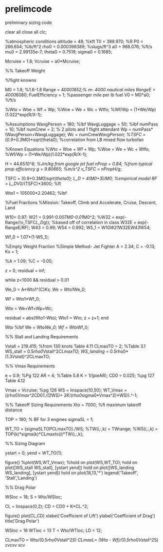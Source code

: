 # prelimcode
preliminary sizing code

clear all
close all
clc;

%atmospheric conditions
altitude = 48; %kft
T0 = 389.970; %R
P0 = 266.654; %lb/ft^2
rho0 = 0.000398389; %slugs/ft^3
a0 = 968.076; %ft/s
mu0 = 2.99135e-7; 
theta0 = 0.7519;
sigma0 =   0.1685;

Mcruise = 1.8;
Vcruise = a0*Mcruise;

%% Takeoff Weight

%flight knowns

M0 = 1.8; %1.6-1.8
Range = 4000*1852;% m- 4000 nautical miles
RangeE = 4000*6080;
FuelEfficiency = 1; %passenger mile per lb fuel
V0 = M0*a0; %ft/s

%Wto = Woe + Wf + Wp;
%Woe = We + Wc + Wtfo;
%Wf/Wp = (1+We/Wp)(1.022*exp(R/X-1);

%Assumptions
WavgPerson = 180; %lbf
WavgLuggage = 50; %lbf
numPass = 10; %lbf
numCrew = 2; % 2 pilots and 1 flight attendant
Wp = numPass*(WavgPerson+WavgLuggage);
Wc = numCrew*WavgPerson;
%TSFC = (0.9+0.3*M0)*sqrt(theta0); %correlation from LB mixed flow turbofan



%Known Equations
%Wto = Woe + Wf + Wp;
%Woe = We + Wc + Wtfo;
%Wf/Wp = (1+We/Wp)(1.022*exp(R/X-1);


H = 44.65*10^6; %Jm/kg from google jet fuel
nProp = 0.84; %from typical prop efficiency
g = 9.80665; %m/s^2
v_TSFC = nProp*H/g; 


TSFC = (0.9+0.3*M0)*sqrt(theta0);
L_D = 4*(M0+3)/M0; %empirical model
RF = L_D*V0/(TSFC)*3600; %ft




Wto1 = 105000*2.20462; %lbf

%Fuel Fractions
%Mission: Takeoff, Climb and Accelerate, Cruise, Descent, Land

W10= 0.97;
W21 = 0.991-0.007*M0-0.01*M0^2;
%W32 = exp(-Range/(v_TSFC*L_D*g)); %based off of correlation in class
W32E = exp(-RangeE/RF);
W43 = 0.99;
W54 = 0.992;
W5_1 = W10*W21*W32E*W43*W54;

Wf_0 = 1.07*(1-W5_1);

%Empty Weight Fraction
%Simple Method- Jet Fighter
A = 2.34;
C = -0.13;
Ks = 1;


%A = 1.09;
%C = -0.05;

z = 0;
residual = inf;



while z<1000 && residual > 0.01

We_0 = A*Wto1^(C)*Ks;
We = Wto1*We_0;

Wf = Wto1*Wf_0;

Wto = We+Wf+Wp+Wc;

residual = abs(Wto1-Wto);
Wto1 = Wto;
z = z+1;
end 


Wto %lbf
We = Wto*We_0;
Wf = Wto*Wf_0;


%% Stall and Landing Requirements

Vstall = 219.415; %from 130 knots  Table 4.11
CLmaxTO = 2; %Table 3.1
WS_stall = 0.5*rho0*Vstall^2*CLmaxTO;
WS_landing = 0.5*rho0*(1.3*Vstall)^2*CLmaxTO;



%% Vmax Requirements

e = 0.9; %Pg 122
AR = 4; %Table 5.8
K = 1/(pi*e*AR);
CD0 = 0.025; %pg 127 Table 4.12

Vmax = Vcruise; %pg 126
WS = linspace(10,50);
WT_Vmax = ((rho0*Vmax^2*CD0*1./(2*WS)+ 2*K/(rho0*sigma0*Vmax^2)*WS)).^-1;

%% Takeoff Sizing Requirements
Xto = 7000; %ft maximum takeoff distance

TOP = 190; % BF for 3 engines
sigmaSL = 1;

WT_TO = (sigmaSL*TOP*CLmaxTO)./WS;
%TW(i,:,k) = TWrange;
%WS(i,:,k) = TOP(k)*sigma(k)*CLmaxto(i)*TW(i,:,k);



%% Sizing Diagram

ystart = 0;
yend  = WT_TO(1);

figure()
%plot(WS,WT_Vmax);
%hold on
plot(WS,WT_TO);
hold on
plot([WS_stall WS_stall], [ystart yend])
hold on
plot([WS_landing WS_landing], [ystart yend])
hold on
plot(18,13,'*')
legend('Takeoff', 'Stall','Landing')

%% Drag Polar

WSloc = 18;
S = Wto/WSloc;

CL = linspace(0,2);
CD = CD0 + K*CL.^2;

figure()
plot(CL,CD)
xlabel('Coefficient of Lift')
ylabel('Coefficient of Drag')
title('Drag Polar')

WSloc = 18 
WTloc = 13
T = Wto/WTloc;
LD = 12;

CLmaxTO = Wto/(0.5*rho0*Vstall^2*S)
CLmaxL= (Wto - Wf)/(0.5*rho0*Vstall^2*S)
cvcxv
xcv

